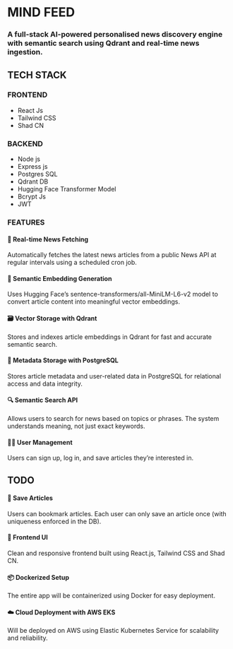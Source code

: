 # MIND FEED
### A full-stack AI-powered personalised news discovery engine with semantic search using Qdrant and real-time news ingestion.
## TECH STACK
### FRONTEND
- React Js
- Tailwind CSS
- Shad CN
### BACKEND
- Node js
- Express js
- Postgres SQL
- Qdrant DB
- Hugging Face Transformer Model
- Bcrypt Js
- JWT
### FEATURES

#### 📰 Real-time News Fetching
Automatically fetches the latest news articles from a public News API at regular intervals using a scheduled cron job.
#### 🧠 Semantic Embedding Generation
Uses Hugging Face’s sentence-transformers/all-MiniLM-L6-v2 model to convert article content into meaningful vector embeddings.
#### 🗃️ Vector Storage with Qdrant
Stores and indexes article embeddings in Qdrant for fast and accurate semantic search.
#### 🧾 Metadata Storage with PostgreSQL
Stores article metadata and user-related data in PostgreSQL for relational access and data integrity.
#### 🔍 Semantic Search API
Allows users to search for news based on topics or phrases. The system understands meaning, not just exact keywords.
#### 🧑‍💼 User Management
Users can sign up, log in, and save articles they’re interested in.

## TODO
#### 💾 Save Articles
Users can bookmark articles. Each user can only save an article once (with uniqueness enforced in the DB).
#### 📱 Frontend UI
Clean and responsive frontend built using React.js, Tailwind CSS and Shad CN.
#### 📦 Dockerized Setup 
The entire app will be containerized using Docker for easy deployment.
#### ☁️ Cloud Deployment with AWS EKS 
Will be deployed on AWS using Elastic Kubernetes Service for scalability and reliability.

